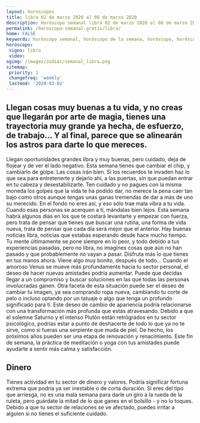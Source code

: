 ```yaml
---
layout: horoscopos
title: libra 02 de marzo 2020 al 08 de marzo 2020 
description: Horóscopo semanal libra 02 de marzo 2020 al 08 de marzo 2020. Llegan cosas muy buenas a tu vida, y no creas que llegarán por arte de magia, tienes una trayectoria muy grande ya hecha, de esfuerzo, de trabajo… Y al final, parece que se alinearán los astros para darte lo que mereces.
permalink: /horoscopo-semanal-gratis/libra/
home: FALSE
keywords: horóscopo semanal, horóscopo de la semana, horóscopo, horóscopo gratis,horóscopos, horóscopo esperanza gracia, horoscopos libra la semana, horóscopos gratis, Tarot, Astrologia, Zodíaco, libra, horoscopo gratis, semanal
horoscopo:
 signo: libra
 video:  
ogimg: /images/zodiac/semanal_libra.png
sitemap:
 priority: 1
 changefreq: 'weekly'
 lastmod: '2020-03-02'
---
```




## Llegan cosas muy buenas a tu vida, y no creas que llegarán por arte de magia, tienes una trayectoria muy grande ya hecha, de esfuerzo, de trabajo… Y al final, parece que se alinearán los astros para darte lo que mereces.

Llegan oportunidades grandes libra y muy buenas, pero cuidado, deja de flojear y de ver el lado negativo. Esta semana tienes que cambiar el chip, y cambiarlo de golpe. Las cosas irán bien. Si los recuerdos te invaden haz lo que sea para entretenerte y dejarlo ahí, a las puertas, sin que puedan entrar en tu cabeza y desestabilizarte. Ten cuidado y no pagues con la misma moneda los golpes que la vida te ha podido dar, no merece la pena caer tan bajo como otros aunque tengas unas ganas tremendas de dar a más de uno su merecido. En el fondo no eres así, y eso sólo trae mala vibra a tu vida. Cuando esas personas se acerquen a ti, mándalas bien lejos. Esta semana habrá algunos días en los que te costará levantarte y empezar con fuerza, pero trata de pensar que tienes que buscar una rutina, una forma de vida nueva, trata de pensar que cada día será mejor que el anterior. Hay buenas noticias libra, noticias que estabas esperando desde hace mucho tiempo. Tu mente últimamente se pone siempre en lo peor, y todo debido a tus experiencias pasadas, pero no libra, no imagines cosas que aún no han pasado y que probablemente no vayan a pasar. Disfruta más lo que tienes en tus manos ahora. Viene algo muy bonito, después de todo…
Cuando el amoroso Venus se mueve más profundamente hacia tu sector personal, el deseo de hacer nuevas amistades podría aumentar. Puede que decidas llegar a un compromiso y buscar soluciones en las que todas las personas involucradas ganen. Otra faceta de esta situación puede ser el deseo de cambiar tu imagen, ya sea comprando ropa nueva, cambiando tu corte de pelo o incluso optando por un tatuaje o algo que tenga un profundo significado para ti. Este deseo de cambio de apariencia podría relacionarse con una transformación más profunda que estás atravesando. 
  Debido a que el solemne Saturno y el intenso Plutón están retrógrados en tu sector psicológico, podrías estar a punto de deshacerte de todo lo que ya no te sirve, como si fueras una serpiente que muda de piel. De hecho, los próximos años pueden ser una etapa de renovación y renacimiento. Este fin de semana, la práctica de meditación o yoga con tus amistades puede ayudarte a sentir más calma y satisfacción. 

## Dinero

Tienes actividad en tu sector de dinero y valores. Podría significar fortuna extrema que podría ya ser inestable o de corta duración. Si eres del tipo que arriesga, no es una mala semana para darle un giro a la rueda de la ruleta, pero guárdate la mitad de lo que ganes en el bolsillo - y no lo toques. Debido a que tu sector  de relaciones se ve afectado, puedes irritar a alguien si no tienes el suficiente cuidado.